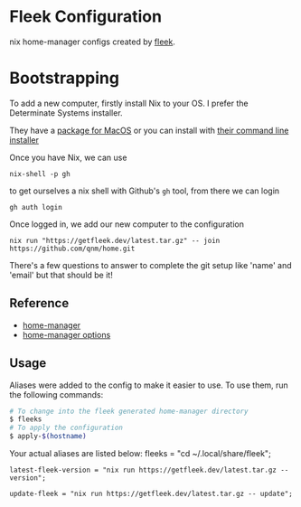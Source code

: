 # Fleek Configuration

nix home-manager configs created by [fleek](https://github.com/ublue-os/fleek).

# Bootstrapping

To add a new computer, firstly install Nix to your OS. I prefer the Determinate Systems installer.

They have a [package for MacOS](https://determinate.systems/posts/graphical-nix-installer) or you can install with [their command line installer](https://github.com/DeterminateSystems/nix-installer)

Once you have Nix, we can use

`nix-shell -p gh`

to get ourselves a nix shell with Github's `gh` tool, from there we can login

`gh auth login`

Once logged in, we add our new computer to the configuration

`nix run "https://getfleek.dev/latest.tar.gz" -- join https://github.com/qnm/home.git`

There's a few questions to answer to complete the git setup like 'name' and 'email' but that should be it!


## Reference

- [home-manager](https://nix-community.github.io/home-manager/)
- [home-manager options](https://nix-community.github.io/home-manager/options.html)

## Usage

Aliases were added to the config to make it easier to use. To use them, run the following commands:

```bash
# To change into the fleek generated home-manager directory
$ fleeks
# To apply the configuration
$ apply-$(hostname)
```

Your actual aliases are listed below:
    fleeks = "cd ~/.local/share/fleek";

    latest-fleek-version = "nix run https://getfleek.dev/latest.tar.gz -- version";

    update-fleek = "nix run https://getfleek.dev/latest.tar.gz -- update";
